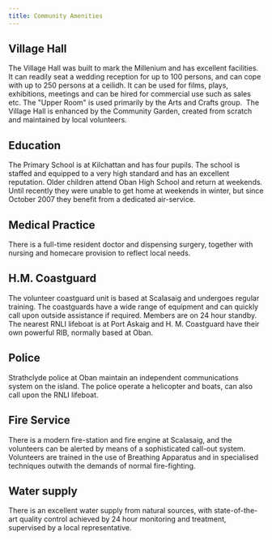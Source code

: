 ```yaml
---
title: Community Amenities
---
```


## Village Hall

The Village Hall was built to mark the Millenium and has excellent facilities. It can readily seat a wedding reception for up to 100 persons, and can cope with up to 250 persons at a ceilidh. It can be used for films, plays, exhibitions, meetings and can be hired for commercial use such as sales etc. The "Upper Room" is used primarily by the Arts and Crafts group.  The Village Hall is enhanced by the Community Garden, created from scratch and maintained by local volunteers.

## Education

The Primary School is at Kilchattan and has four pupils. The school is staffed and equipped to a very high standard and has an excellent reputation. Older children attend Oban High School and return at weekends. Until recently they were unable to get home at weekends in winter, but since October 2007 they benefit from a dedicated air-service.

## Medical Practice

There is a full-time resident doctor and dispensing surgery, together with nursing and homecare provision to reflect local needs.

## H.M. Coastguard

The volunteer coastguard unit is based at Scalasaig and undergoes regular training. The coastguards have a wide range of equipment and can quickly call upon outside assistance if required. Members are on 24 hour standby. The nearest RNLI lifeboat is at Port Askaig and H. M. Coastguard have their own powerful RIB, normally based at Oban.

## Police

Strathclyde police at Oban maintain an independent communications system on the island. The police operate a helicopter and boats, can also call upon the RNLI lifeboat.

## Fire Service

There is a modern fire-station and fire engine at Scalasaig, and the volunteers can be alerted by means of a sophisticated call-out system. Volunteers are trained in the use of Breathing Apparatus and in specialised techniques outwith the demands of normal fire-fighting.

## Water supply

There is an excellent water supply from natural sources, with state-of-the-art quality control achieved by 24 hour monitoring and treatment, supervised by a local representative.
